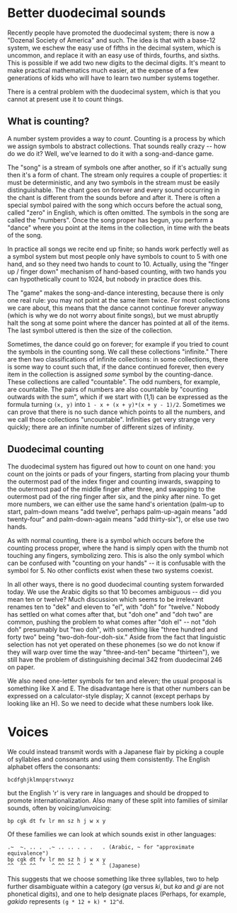 # Better duodecimal sounds
Recently people have promoted the duodecimal system; there is now a "Dozenal
Society of America" and such. The idea is that with a base-12 system, we eschew
the easy use of fifths in the decimal system, which is uncommon, and replace it
with an easy use of thirds, fourths, and sixths. This is possible if we add two
new digits to the decimal digits. It's meant to make practical mathematics much
easier, at the expense of a few generations of kids who will have to learn two
number systems together.

There is a central problem with the duodecimal system, which is that you cannot
at present use it to count things.

## What is counting?
A number system provides a way to *count*. Counting is a process by which we
assign symbols to abstract collections. That sounds really crazy -- how do we do
it? Well, we've learned to do it with a song-and-dance game.

The "song" is a stream of symbols one after another, so if it's actually sung
then it's a form of chant. The stream only requires a couple of properties: it
must be deterministic, and any two symbols in the stream must be easily
distinguishable. The chant goes on forever and every sound occurring in the
chant is different from the sounds before and after it. There is often a special
symbol paired with the song which occurs before the actual song, called "zero"
in English, which is often omitted. The symbols in the song are called the
"numbers". Once the song proper has begun, you perform a "dance" where you point
at the items in the collection, in time with the beats of the song.

In practice all songs we recite end up finite; so hands work perfectly well as a
symbol system but most people only have symbols to count to 5 with one hand, and
so they need two hands to count to 10. Actually, using the "finger up / finger
down" mechanism of hand-based counting, with two hands you can hypothetically
count to 1024, but nobody in practice does this.

The "game" makes the song-and-dance interesting, because there is only one real
rule: you may not point at the same item twice. For most collections we care
about, this means that the dance cannot continue forever anyway (which is why we
do not worry about finite songs), but we must abruptly halt the song at some
point where the dancer has pointed at all of the items. The last symbol uttered
is then the size of the collection.

Sometimes, the dance could go on forever; for example if you tried to count the
symbols in the counting song. We call these collections "infinite." There are
then two classifications of infinite collections: in some collections, there is
some way to count such that, if the dance continued forever, then every item in
the collection is assigned *some* symbol by the counting-dance. These
collections are called "countable". The odd numbers, for example, are countable.
The pairs of numbers are also countable by "counting outwards with the sum",
which if we start with (1,1) can be expressed as the formula turning `(x, y)`
into `1 - x + (x + y)*(x + y - 1)/2`. Sometimes we can prove that there is no
such dance which points to all the numbers, and we call those collections
"uncountable". Infinities get very strange very quickly; there are an infinite
number of different sizes of infinity.

## Duodecimal counting
The duodecimal system has figured out how to count on one hand: you count on the
joints or pads of your fingers, starting from placing your thumb the outermost
pad of the index finger and counting inwards, swapping to the outermost pad of
the middle finger after three, and swapping to the outermost pad of the ring
finger after six, and the pinky after nine. To get more numbers, we can either
use the same hand's orientation (palm-up to start, palm-down means "add twelve",
perhaps palm-up-again means "add twenty-four" and palm-down-again means "add
thirty-six"), or else use two hands.

As with normal counting, there is a symbol which occurs before the counting
process proper, where the hand is simply open with the thumb not touching any
fingers, symbolizing zero. This is also the only symbol which can be confused
with "counting on your hands" -- it is confusable with the symbol for 5. No
other conflicts exist when these two systems coexist.

In all other ways, there is no good duodecimal counting system forwarded today.
We use the Arabic digits so that 10 becomes ambiguous -- did you mean ten or
twelve? Much discussion which seems to be irrelevant renames ten to "dek" and
eleven to "el", with "doh" for "twelve." Nobody has settled on what comes after
that, but "doh one" and "doh two" are common, pushing the problem to what comes
after "doh el" -- not "doh doh" presumably but "two doh", with something like
"three hundred and forty two" being "two-doh-four-doh-six." Aside from the fact
that linguistic selection has not yet operated on these phonemes (so we do not
know if they will warp over time the way "three-and-ten" became "thirteen"), we
still have the problem of distinguishing decimal 342 from duodecimal 246 on
paper.

We also need one-letter symbols for ten and eleven; the usual proposal is
something like X and E. The disadvantage here is that other numbers can be
expressed on a calculator-style display; X cannot (except perhaps by looking
like an H). So we need to decide what these numbers look like.

# Voices
We could instead transmit words with a Japanese flair by picking a couple of
syllables and consonants and using them consistently. The English alphabet
offers the consonants:

    bcdfghjklmnpqrstvwxyz

but the English 'r' is very rare in languages and should be dropped to promote
internationalization. Also many of these split into families of similar sounds,
often by voicing/unvoicing:

    bp cgk dt fv lr mn sz h j w x y

Of these families we can look at which sounds exist in other languages:

    .~  ~. .. .  .~ .. .. . . .   . (Arabic, ~ for "approximate equivalence")
    bp cgk dt fv lr mn sz h j w x y
    ^^  ^^ ^^     ^ ^^ ^^ ^   ^   ^ (Japanese)

This suggests that we choose something like three syllables, two to help further
disambiguate within a category (*ga* versus *ki*, but *ka* and *gi* are not
phonetical digits), and one to help designate places (Perhaps, for example,
*gakido* represents `(g * 12 + k) * 12^d`.